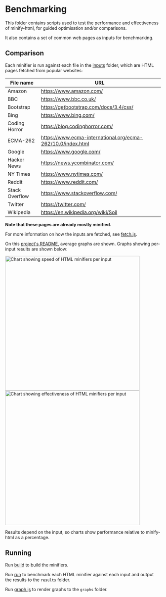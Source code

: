 # Benchmarking

This folder contains scripts used to test the performance and effectiveness of minify-html, for guided optimisation and/or comparisons.

It also contains a set of common web pages as inputs for benchmarking.

## Comparison

Each minifier is run against each file in the [inputs](./inputs) folder, which are HTML pages fetched from popular websites:

|File name|URL|
|---|---|
|Amazon|https://www.amazon.com/|
|BBC|https://www.bbc.co.uk/|
|Bootstrap|https://getbootstrap.com/docs/3.4/css/|
|Bing|https://www.bing.com/|
|Coding Horror|https://blog.codinghorror.com/|
|ECMA-262|https://www.ecma-international.org/ecma-262/10.0/index.html|
|Google|https://www.google.com/|
|Hacker News|https://news.ycombinator.com/|
|NY Times|https://www.nytimes.com/|
|Reddit|https://www.reddit.com/|
|Stack Overflow|https://www.stackoverflow.com/|
|Twitter|https://twitter.com/|
|Wikipedia|https://en.wikipedia.org/wiki/Soil|

**Note that these pages are already mostly minified.**

For more information on how the inputs are fetched, see [fetch.js](./fetch.js).

On this [project's README](../README.md), average graphs are shown. Graphs showing per-input results are shown below:

<img width="435" alt="Chart showing speed of HTML minifiers per input" src="https://wilsonl.in/minify-html/bench/0.8.0/core/speeds.png"><img width="435" alt="Chart showing effectiveness of HTML minifiers per input" src="https://wilsonl.in/minify-html/bench/0.8.0/core/sizes.png">

Results depend on the input, so charts show performance relative to minify-html as a percentage.

## Running

Run [build](./build) to build the minifiers.

Run [run](./run) to benchmark each HTML minifier against each input and output the results to the `results` folder.

Run [graph.js](./graph.js) to render graphs to the `graphs` folder.
